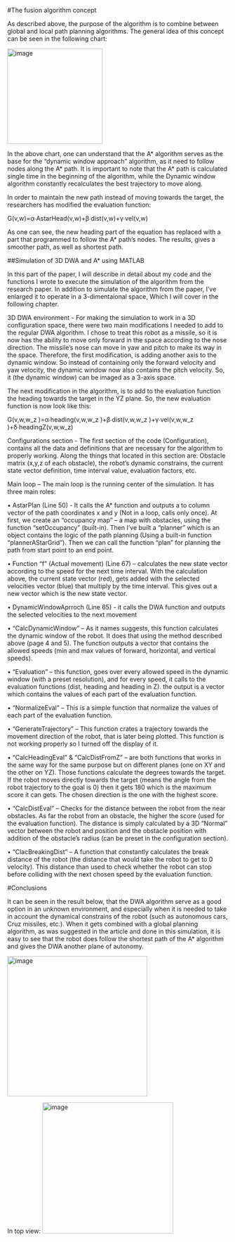 #The fusion algorithm concept

As described above, the purpose of the algorithm is to combine between global and local path planning algorithms. The general idea of this concept can be seen in the following chart:


<img width="217" alt="image" src="https://user-images.githubusercontent.com/91877982/217907672-f9ff3986-4ca4-4868-ad93-0716b8b72c54.png">










In the above chart, one can understand that the A* algorithm serves as the base for the “dynamic window approach” algorithm, as it need to follow nodes along the A* path. It is important to note that the A* path is calculated single time in the beginning of the algorithm, while the Dynamic window algorithm constantly recalculates the best trajectory to move along.

In order to maintain the new path instead of moving towards the target, the researchers has modified the evaluation function:

G(v,w)=α∙AstarHead(v,w)+β∙dist(v,w)+γ∙vel(v,w)

As one can see, the new heading part of the equation has replaced with a part that programmed to follow the A* path’s nodes. The results, gives a smoother path, as well as shortest path.


##Simulation of 3D DWA and A* using MATLAB

In this part of the paper, I will describe in detail about my code and the functions I wrote to execute the simulation of the algorithm from the research paper. In addition to simulate the algorithm from the paper, I’ve enlarged it to operate in a 3-dimentaional space, Which I will cover in the following chapter.

3D DWA environment - For making the simulation to work in a 3D configuration space, there were two main modifications I needed to add to the regular DWA algorithm. I chose to treat this robot as a missile, so it is now has the ability to move only forward in the space according to the nose direction. The missile’s nose can move in yaw and pitch to make its way in the space. Therefore, the first modification, is adding another axis to the dynamic window. So instead of containing only the forward velocity and yaw velocity, the dynamic window now also contains the pitch velocity. So, it (the dynamic window) can be imaged as a 3-axis space.

The next modification in the algorithm, is to add to the evaluation function the heading towards the target in the YZ plane. So, the new evaluation function is now look like this:

G(v,w,w_z )=α∙heading(v,w,w_z )+β∙dist(v,w,w_z )+γ∙vel(v,w,w_z )+δ∙headingZ(v,w,w_z)

Configurations section - The first section of the code (Configuration), contains all the data and definitions that are necessary for the algorithm to properly working. Along the things that located in this section are: Obstacle matrix (x,y,z of each obstacle), the robot’s dynamic constrains, the current state vector definition, time interval value, evaluation factors, etc.

Main loop – The main loop is the running center of the simulation. It has three main roles: 

•	AstarPlan (Line 50) - It calls the A* function and outputs a to column vector of the path coordinates x and y (Not in a loop, calls only once). 
  At first, we create an “occupancy map” – a map with obstacles, using the function “setOccupancy” (built-in). Then I’ve built a “planner” which is an     object contains the logic of the path planning (Using a built-in function “plannerAStarGrid”). Then we can call the function “plan” for planning the     path from start point to an end point.
  
•	Function “f” (Actual movement) (Line 67) – calculates the new state vector according to the speed for the next time interval.
  With the calculation above, the current state vector (red), gets added with the selected velocities vector (blue) that multiply by the time interval.     This gives out a new vector which is the new state vector.
    
•	DynamicWindowAprroch (Line 65) - it calls the DWA function and outputs the selected velocities to the next movement

•	“CalcDynamicWindow” – As it names suggests, this function calculates the dynamic window of the robot. It does that using the method described above (page 4 and 5). The function outputs a vector that contains the allowed speeds (min and max values of forward, horizontal, and vertical speeds).

•	“Evaluation” – this function, goes over every allowed speed in the dynamic window (with a preset resolution), and for every speed, it calls to the evaluation functions (dist, heading and heading in Z). the output is a vector which contains the values of each part of the evaluation function.

•	“NormalizeEval” – This is a simple function that normalize the values of each part of the evaluation function.

•	“GenerateTrajectory” – This function crates a trajectory towards the movement direction of the robot, that is later being plotted. This function is not working properly so I turned off the display of it.

•	“CalcHeadingEval” & “CalcDistFromZ” – are both functions that works in the same way for the same purpose but on different planes (one on XY and the other on YZ). Those functions calculate the degrees towards the target. If the robot moves directly towards the target (means the angle from the robot trajectory to the goal is 0) then it gets 180 which is the maximum score it can gets. The chosen direction is the one with the highest score.

•	“CalcDistEval” – Checks for the distance between the robot from the near obstacles. As far the robot from an obstacle, the higher the score (used for the evaluation function). The distance is simply calculated by a 3D “Normal” vector between the robot and position and the obstacle position with addition of the obstacle’s radius (can be preset in the configuration section).

•	“ClacBreakingDist” – A function that constantly calculates the break distance of the robot (the distance that would take the robot to get to 0 velocity). This distance than used to check whether the robot can stop before colliding with the next chosen speed by the evaluation function.


#Conclusions

It can be seen in the result below, that the DWA algorithm serve as a good option in an unknown environment, and especially when it is needed to take in account the dynamical constrains of the robot (such as autonomous cars, Cruz missiles, etc.). When it gets combined with a global planning algorithm, as was suggested in the article and done in this simulation, it is easy to see that the robot does follow the shortest path of the A* algorithm and gives the DWA another plane of autonomy.

<img width="319" alt="image" src="https://user-images.githubusercontent.com/91877982/217908839-cbbc4851-6107-4d57-9dda-7ecd44949c5e.png">


In top view:
<img width="298" alt="image" src="https://user-images.githubusercontent.com/91877982/217908956-6f8e60e6-7f4e-4cb5-95f3-c1972d32186a.png">
